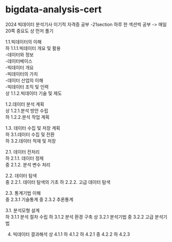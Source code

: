 # bigdata-analysis-cert
2024 빅데이터 분석기사 이기적 자격증 공부
-21section 하루 한 섹션씩 공부 -> 매일 20쪽
중요도 상 먼저 풀기

1.1.빅데이터의 이해  
하 1.1.1.빅데이터 개요 및 활용  
  -데이터와 정보  
  -데이터베이스  
  -빅데이터 개요  
  -빅데이터의 가치  
  -데이터 산업의 이해  
  -빅데이터 조직 및 인력  
상 1.1.2.빅데이터 기술 및 제도  
  
1.2.데이터 분석 계획  
상 1.2.1.분석 방안 수립  
하 1.2.2.분석 작업 계획  

1.3. 데이터 수집 및 저장 계획  
하 3.1.데이터 수집 및 전환  
하 3.2.데이터 적재 및 저장  

2.1. 데이터 전처리  
하 2.1.1. 데이터 정제  
중 2.1.2. 분석 변수 처리

2.2. 데이터 탐색  
중 2.2.1. 데이터 탐색의 기초
하 2.2.2. 고급 데이터 탐색

2.3. 통계기법 이해  
중 2.3.1 기술통계
중 2.3.2 추론통계

3.1. 분석모형 설계  
하 3.1.1 분석 절차 수립
하 3.1.2 분석 환경 구축
상 3.2.1 분석기법
중 3.2.2 고급 분석기법

4. 빅데이터 결과해석
상 4.1.1
하 4.1.2
하 4.2.1
중 4.2.2
하 4.2.3
